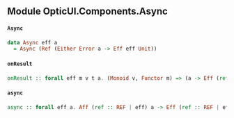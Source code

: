 ## Module OpticUI.Components.Async

#### `Async`

``` purescript
data Async eff a
  = Async (Ref (Either Error a -> Eff eff Unit))
```

#### `onResult`

``` purescript
onResult :: forall eff m v t a. (Monoid v, Functor m) => (a -> Eff (ref :: REF | eff) Unit) -> (Error -> Eff (ref :: REF | eff) Unit) -> UI (ref :: REF | eff) m v (Async (ref :: REF | eff) a) t
```

#### `async`

``` purescript
async :: forall eff a. Aff (ref :: REF | eff) a -> Eff (ref :: REF | eff) (Async (ref :: REF | eff) a)
```


